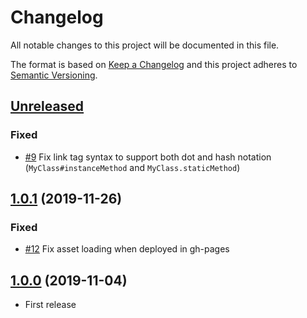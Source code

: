 # Changelog

All notable changes to this project will be documented in this file.

The format is based on [Keep a Changelog](http://keepachangelog.com/en/1.0.0/)
and this project adheres to [Semantic Versioning](http://semver.org/spec/v2.0.0.html).

<!-- ## [Unreleased] -->

<!-- ### Added -->

<!-- ### Fixed -->

<!-- ### Breaking Changes -->

## [Unreleased]

### Fixed

- [#9](https://github.com/CarbonLDP/carbonldp-ts-docs-engine/issues/9) Fix link tag syntax to support both dot and hash notation (`MyClass#instanceMethod` and `MyClass.staticMethod`)

## [1.0.1] (2019-11-26)

### Fixed

- [#12](https://github.com/CarbonLDP/carbonldp-ts-docs-engine/issues/12) Fix asset loading when deployed in gh-pages

## [1.0.0] (2019-11-04)

- First release

[Unreleased]: https://github.com/CarbonLDP/carbonldp-ts-docs-engine/compare/v1.0.1...HEAD

[1.0.1]: https://github.com/CarbonLDP/carbonldp-ts-docs-engine/compare/v1.0.0...v1.0.1
[1.0.0]: https://github.com/CarbonLDP/carbonldp-ts-docs-engine/compare/5886818...v1.0.0